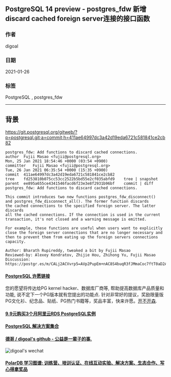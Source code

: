 ## PostgreSQL 14 preview - postgres_fdw 新增discard cached foreign server连接的接口函数  
  
### 作者  
digoal  
  
### 日期  
2021-01-26   
  
### 标签  
PostgreSQL , postgres_fdw  
  
----  
  
## 背景  
https://git.postgresql.org/gitweb/?p=postgresql.git;a=commit;h=411ae64997dc3a42d19eda6721c581841ce2cb82  
  
```  
postgres_fdw: Add functions to discard cached connections.  
author	Fujii Masao <fujii@postgresql.org>	  
Mon, 25 Jan 2021 18:54:46 +0000 (03:54 +0900)  
committer	Fujii Masao <fujii@postgresql.org>	  
Tue, 26 Jan 2021 06:35:54 +0000 (15:35 +0900)  
commit	411ae64997dc3a42d19eda6721c581841ce2cb82  
tree	fd253810b075cc53cc2522b5bd55e2cf035abfd9	tree | snapshot  
parent	ee895a655ce4341546facd6f23e3e8f2931b96bf	commit | diff  
postgres_fdw: Add functions to discard cached connections.  
  
This commit introduces two new functions postgres_fdw_disconnect()  
and postgres_fdw_disconnect_all(). The former function discards  
the cached connections to the specified foreign server. The latter discards  
all the cached connections. If the connection is used in the current  
transaction, it's not closed and a warning message is emitted.  
  
For example, these functions are useful when users want to explicitly  
close the foreign server connections that are no longer necessary and  
then to prevent them from eating up the foreign servers connections  
capacity.  
  
Author: Bharath Rupireddy, tweaked a bit by Fujii Masao  
Reviewed-by: Alexey Kondratov, Zhijie Hou, Zhihong Yu, Fujii Masao  
Discussion: https://postgr.es/m/CALj2ACVvrp5=AVp2PupEm+nAC8S4buqR3fJMmaCoc7ftT0aD2A@mail.gmail.com  
```  
  
  
#### [PostgreSQL 许愿链接](https://github.com/digoal/blog/issues/76 "269ac3d1c492e938c0191101c7238216")
您的愿望将传达给PG kernel hacker、数据库厂商等, 帮助提高数据库产品质量和功能, 说不定下一个PG版本就有您提出的功能点. 针对非常好的提议，奖励限量版PG文化衫、纪念品、贴纸、PG热门书籍等，奖品丰富，快来许愿。[开不开森](https://github.com/digoal/blog/issues/76 "269ac3d1c492e938c0191101c7238216").  
  
  
#### [9.9元购买3个月阿里云RDS PostgreSQL实例](https://www.aliyun.com/database/postgresqlactivity "57258f76c37864c6e6d23383d05714ea")
  
  
#### [PostgreSQL 解决方案集合](https://yq.aliyun.com/topic/118 "40cff096e9ed7122c512b35d8561d9c8")
  
  
#### [德哥 / digoal's github - 公益是一辈子的事.](https://github.com/digoal/blog/blob/master/README.md "22709685feb7cab07d30f30387f0a9ae")
  
  
![digoal's wechat](../pic/digoal_weixin.jpg "f7ad92eeba24523fd47a6e1a0e691b59")
  
  
#### [PolarDB 学习图谱: 训练营、培训认证、在线互动实验、解决方案、生态合作、写心得拿奖品](https://www.aliyun.com/database/openpolardb/activity "8642f60e04ed0c814bf9cb9677976bd4")
  
